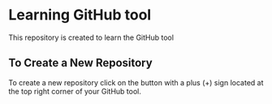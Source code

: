 # Learning GitHub tool
This repository is created to learn the GitHub tool
## To Create a New Repository
To create a new repository click on the button with a plus (+) sign located at the top right corner of your GitHub tool. 
